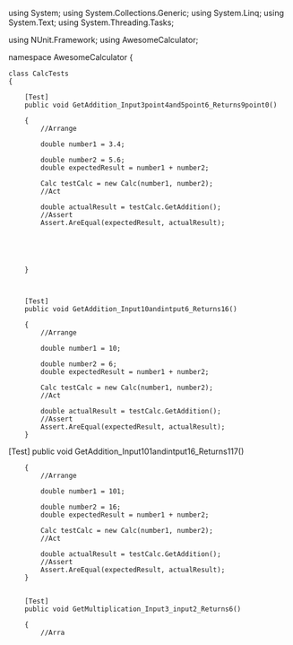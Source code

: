 using System;
using System.Collections.Generic;
using System.Linq;
using System.Text;
using System.Threading.Tasks;

using NUnit.Framework;
using AwesomeCalculator;


namespace AwesomeCalculator
{



    class CalcTests
    {

        [Test]
        public void GetAddition_Input3point4and5point6_Returns9point0()

        {
            //Arrange

            double number1 = 3.4;

            double number2 = 5.6;
            double expectedResult = number1 + number2;

            Calc testCalc = new Calc(number1, number2);
            //Act 

            double actualResult = testCalc.GetAddition();
            //Assert 
            Assert.AreEqual(expectedResult, actualResult);





        }



        [Test]
        public void GetAddition_Input10andintput6_Returns16()

        {
            //Arrange

            double number1 = 10;

            double number2 = 6;
            double expectedResult = number1 + number2;

            Calc testCalc = new Calc(number1, number2);
            //Act 

            double actualResult = testCalc.GetAddition();
            //Assert 
            Assert.AreEqual(expectedResult, actualResult);
        }

        
 [Test]
        public void GetAddition_Input101andintput16_Returns117()

        {
            //Arrange

            double number1 = 101;

            double number2 = 16;
            double expectedResult = number1 + number2;

            Calc testCalc = new Calc(number1, number2);
            //Act 

            double actualResult = testCalc.GetAddition();
            //Assert 
            Assert.AreEqual(expectedResult, actualResult);
        }
    

        [Test]
        public void GetMultiplication_Input3_input2_Returns6()

        {
            //Arra
